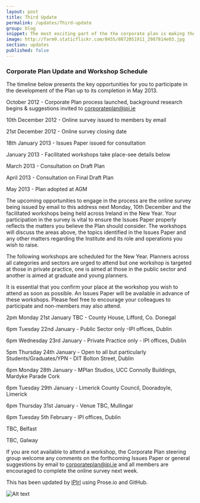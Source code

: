 ```yaml
---
layout: post
title: Third Update
permalink: /updates/Third-update
group: blog
snippet: The most exciting part of the the corporate plan is making the plan
image: http://farm9.staticflickr.com/8455/8072051911_2987814e03.jpg
section: updates
published: false
---
```


### Corporate Plan Update and Workshop Schedule

The timeline below presents the key opportunities for you to participate in the development of the Plan up to its completion in May 2013. 
 
October 2012 - Corporate Plan process launched, background research begins & suggestions invited to corporateplan@ipi.ie

10th December 2012	- Online survey issued to members by email

21st December 2012 - Online survey closing date

18th January 2013 - Issues Paper issued for consultation

January 2013 - Facilitated workshops take place-see details below

March 2013 - Consultation on Draft Plan

April 2013 - Consultation on Final Draft Plan

May 2013 - Plan adopted at AGM
 
The upcoming opportunities to engage in the process are the online survey being issued by email to this address next Monday, 10th December and the facilitated  workshops being held across Ireland in the New Year. Your participation in the survey is vital to ensure the Issues Paper properly reflects the matters you believe the Plan should consider. The workshops will discuss the areas above, the topics identified in the Issues Paper and any other matters regarding the Institute and its role and operations you wish to raise.
 
The following workshops are scheduled for the New Year. Planners across all categories and sectors are urged to attend but one workshop is targeted at those in private practice, one is aimed at those in the public sector and another is aimed at graduate and young planners.

It is essential that you confirm your place at the workshop you wish to attend as soon as possible. An Issues Paper will be available in advance of these workshops. Please feel free to encourage your colleagues to participate and non-members may also attend.
 
2pm Monday 21st January TBC - County House, Lifford, Co. Donegal	

6pm Tuesday 22nd January - Public Sector only -IPI offices, Dublin

6pm Wednesday 23rd January - Private Practice only - IPI offices, Dublin		

5pm Thursday 24th January - Open to all but particularly Students/Graduates/YPN	- DIT Bolton Street, Dublin	

6pm Monday 28th January	- MPlan Studios, UCC Connolly Buildings, Mardyke Parade Cork 	

6pm Tuesday 29th January - Limerick County Council, Dooradoyle, Limerick		

6pm Thursday 31st January - Venue TBC, Mullingar	

6pm Tuesday 5th February - IPI offices, Dublin

TBC, Belfast	

TBC, Galway	
 
If you are not available to attend a workshop, the Corporate Plan steering group welcome any comments on the forthcoming Issues Paper or general suggestions by email to corporateplan@ipi.ie and all members are encouraged to complete the online survey next week.  

This has been updated by [IPIrl](http://github.com/IPIrl) using Prose.io and GitHub.

![Alt text]({{page.image}})